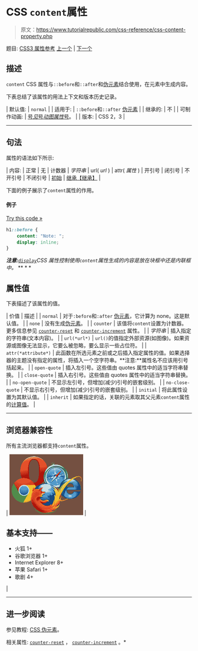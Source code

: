 # CSS `content`属性

> 原文：<https://www.tutorialrepublic.com/css-reference/css-content-property.php>

题目: [CSS3 属性参考](css3-properties.php) [上一个](css3-columns-property.php) | [下一个](css-counter-increment-property.php)

## 描述

`content` CSS 属性与`::before`和`::after`和[伪元素](../css-tutorial/css-pseudo-elements.php#pseudo-elements)结合使用，在元素中生成内容。

下表总结了该属性的用法上下文和版本历史记录。

| 默认值: | `normal` |
| 适用于: | `::before`和`::after` [伪元素](../css-tutorial/css-pseudo-elements.php#pseudo-elements) |
| 继承的: | 不 |
| 可制作动画: | [号*见*号*动图属性*号](css-animatable-properties.php)。 |
| 版本: | CSS 2，3 |

* * *

## 句法

属性的语法如下所示:

| 内容: | 正常 &#124; 无 &#124; 计数器 &#124; *字符串* &#124; url( *url* ) &#124; attr( *属性* ) &#124; 开引号 &#124; 闭引号 &#124; 不开引号 &#124; 不闭引号 &#124; [初始](../definitions.php#initial) &#124; [继承【继承】](../definitions.php#inherit) |

下面的例子展示了`content`属性的作用。

#### 例子

[Try this code »](../codelab.php?topic=css&file=content-property "Try this code using online Editor")

```css
h1::before {
    content: "Note: ";
    display: inline;
}
```

 ***注意:**[`display`](css-display-property.php)CSS 属性控制使用`content`属性生成的内容是放在块框中还是内联框中。*  ** * *

## 属性值

下表描述了该属性的值。

| 价值 | 描述 |
| `normal` | 对于`:before`和`:after` [伪元素](../css-tutorial/css-pseudo-elements.php)，它计算为 none。这是默认值。 |
| `none` | 没有生成[伪元素](../css-tutorial/css-pseudo-elements.php)。 |
| `counter` | 该值将`content`设置为计数器。更多信息参见 [`counter-reset`](css-counter-reset-property.php) 和 [`counter-increment`](css-counter-increment-property.php) 属性。 |
| *字符串* | 插入指定的字符串(文本内容)。 |
| `url(*url*)` | `url()`的值指定外部资源(如图像)。如果资源或图像无法显示，它要么被忽略，要么显示一些占位符。 |
| `attr(*attribute*)` | 此函数在所选元素之前或之后插入指定属性的值。如果选择器的主题没有指定的属性，将插入一个空字符串。**注意:**属性名不应该用引号括起来。 |
| `open-quote` | 插入左引号。这些值由 quotes 属性中的适当字符串替换。 |
| `close-quote` | 插入右引号。这些值由 quotes 属性中的适当字符串替换。 |
| `no-open-quote` | 不显示左引号，但增加(减少)引号的嵌套级别。 |
| `no-close-quote` | 不显示右引号，但增加(减少)引号的嵌套级别。 |
| `initial` | 将此属性设置为其默认值。 |
| `inherit` | 如果指定的话，关联的元素取其父元素`content`属性的[计算值](../definitions.php#computed-value)。 |

* * *

## 浏览器兼容性

所有主流浏览器都支持`content`属性。

| ![Browsers Icon](img/e9331123c77668c1832e541c2fca1002.png) | 

## 基本支持——

*   火狐 1+
*   谷歌浏览器 1+
*   Internet Explorer 8+
*   苹果 Safari 1+
*   歌剧 4+

 |

* * *

## 进一步阅读

参见教程: [CSS 伪元素](../css-tutorial/css-pseudo-elements.php#pseudo-elements)。

相关属性: [`counter-reset`](css-counter-reset-property.php) ， [`counter-increment`](css-counter-increment-property.php) 。*